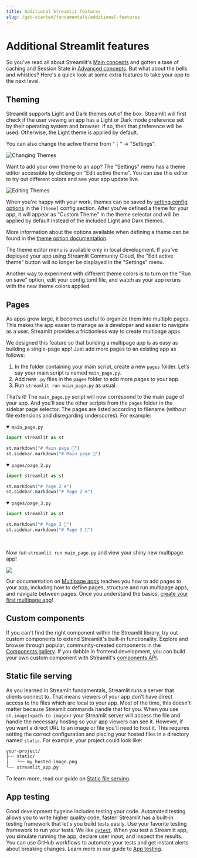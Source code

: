 ```yaml
---
title: Additional Streamlit features
slug: /get-started/fundamentals/additional-features
---
```


# Additional Streamlit features

So you've read all about Streamlit's [Main concepts](/get-started/fundamentals/main-concepts) and gotten a tase of caching and Session State in [Advanced concepts](/get-started/fundamentals/advanced-concepts). But what about the bells and whistles? Here's a quick look at some extra features to take your app to the next level.

## Theming

Streamlit supports Light and Dark themes out of the box. Streamlit will first
check if the user viewing an app has a Light or Dark mode preference set by
their operating system and browser. If so, then that preference will be used.
Otherwise, the Light theme is applied by default.

You can also change the active theme from "⋮" → "Settings".

![Changing Themes](/images/change_theme.gif)

Want to add your own theme to an app? The "Settings" menu has a theme editor
accessible by clicking on "Edit active theme". You can use this editor to try
out different colors and see your app update live.

![Editing Themes](/images/edit_theme.gif)

When you're happy with your work, themes can be saved by
[setting config options](/develop/concepts/configuration#set-configuration-options)
in the `[theme]` config section. After you've defined a theme for your app, it
will appear as "Custom Theme" in the theme selector and will be applied by
default instead of the included Light and Dark themes.

More information about the options available when defining a theme can be found
in the [theme option documentation](/develop/concepts/configuration/theming).

<Note>

The theme editor menu is available only in local development. If you've deployed your app using
Streamlit Community Cloud, the "Edit active theme" button will no longer be displayed in the "Settings"
menu.

</Note>

<Tip>

Another way to experiment with different theme colors is to turn on the "Run on save" option, edit
your config.toml file, and watch as your app reruns with the new theme colors applied.

</Tip>

## Pages

As apps grow large, it becomes useful to organize them into multiple pages. This makes the app easier to manage as a developer and easier to navigate as a user. Streamlit provides a frictionless way to create multipage apps.

We designed this feature so that building a multipage app is as easy as building a single-page app! Just add more pages to an existing app as follows:

1. In the folder containing your main script, create a new `pages` folder. Let’s say your main script is named `main_page.py`.
2. Add new `.py` files in the `pages` folder to add more pages to your app.
3. Run `streamlit run main_page.py` as usual.

That’s it! The `main_page.py` script will now correspond to the main page of your app. And you’ll see the other scripts from the `pages` folder in the sidebar page selector. The pages are listed according to filename (without file extensions and disregarding underscores). For example:

<details open>
<summary><code>main_page.py</code></summary>

```python
import streamlit as st

st.markdown("# Main page 🎈")
st.sidebar.markdown("# Main page 🎈")
```

</details>

<details open>
<summary><code>pages/page_2.py</code></summary>

```python
import streamlit as st

st.markdown("# Page 2 ❄️")
st.sidebar.markdown("# Page 2 ❄️")
```

</details>

<details open>
<summary><code>pages/page_3.py</code></summary>

```python
import streamlit as st

st.markdown("# Page 3 🎉")
st.sidebar.markdown("# Page 3 🎉")
```

</details>
<br />

Now run `streamlit run main_page.py` and view your shiny new multipage app!

<Image src="/images/mpa-main-concepts.gif" />

Our documentation on [Multipage apps](/develop/concepts/multipage-apps) teaches you how to add pages to your app, including how to define pages, structure and run multipage apps, and navigate between pages. Once you understand the basics, [create your first multipage app](/get-started/tutorials/create-a-multipage-app)!

## Custom components

If you can't find the right component within the Streamlit library, try out custom components to extend Streamlit's built-in functionality. Explore and browse through popular, community-created components in the [Components gallery](https://streamlit.io/components). If you dabble in frontend development, you can build your own custom component with Streamlit's [components API](/develop/concepts/custom-components/intro).

## Static file serving

As you learned in Streamlit fundamentals, Streamlit runs a server that clients connect to. That means viewers of your app don't have direct access to the files which are local to your app. Most of the time, this doesn't matter because Streamlt commands handle that for you. When you use `st.image(<path-to-image>)` your Streamlit server will access the file and handle the necessary hosting so your app viewers can see it. However, if you want a direct URL to an image or file you'll need to host it. This requires setting the correct configuration and placing your hosted files in a directory named `static`. For example, your project could look like:

```bash
your-project/
├── static/
│   └── my_hosted-image.png
└── streamlit_app.py
```

To learn more, read our guide on [Static file serving](/develop/concepts/configuration/static-file-serving).

## App testing

Good development hygeine includes testing your code. Automated testing allows you to write higher quality code, faster! Streamlit has a built-in testing framework that let's you build tests easily. Use your favorite testing framework to run your tests. We like [`pytest`](https://pypi.org/project/pytest/). When you test a Streamlit app, you simulate running the app, declare user input, and inspect the results. You can use GitHub workflows to automate your tests and get instant alerts about breaking changes. Learn more in our guide to [App testing](/develop/concepts/app-testing).
